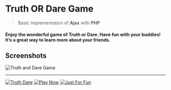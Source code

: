 # Truth OR Dare Game
> Basic implementation of **Ajax** with **PHP**

#### Enjoy the wonderful game of Truth or Dare. Have fun with your buddies! It’s a great way to learn more about your friends.

## Screenshots

![Truth and Dare Game](https://github.com/vinitshahdeo/Truth-OR-Dare-Game/blob/master/img/screenshot1.PNG)

<hr>

[![Truth Dare](https://img.shields.io/badge/Truth-Dare-teal.svg?style=for-the-badge)](https://github.com/vinitshahdeo/Truth-OR-Dare-Game) 
[![Play Now](https://img.shields.io/badge/Think-Big-orange.svg?style=for-the-badge)](http://vinitshahdeo.com/projects/TruthAndDare/)
[![Just For Fun](https://img.shields.io/badge/Just-For&nbsp;Fun-blue.svg?style=for-the-badge)](https://github.com/vinitshahdeo/)

